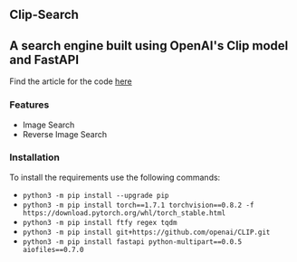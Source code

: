 
## Clip-Search

## A search engine built using OpenAI's Clip model and FastAPI

Find the article for the code [here](https://adeshg7.medium.com/build-your-own-search-engine-using-openais-clip-and-fastapi-part-1-89995aefbcdd)

### Features
* Image Search
* Reverse Image Search

### Installation
To install the requirements use the following commands:
* `python3 -m pip install --upgrade pip`
* `python3 -m pip install torch==1.7.1 torchvision==0.8.2 -f https://download.pytorch.org/whl/torch_stable.html`
* `python3 -m pip install ftfy regex tqdm`
* `python3 -m pip install git+https://github.com/openai/CLIP.git`
* `python3 -m pip install fastapi python-multipart==0.0.5 aiofiles==0.7.0`